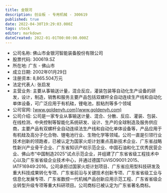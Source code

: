 ```yaml
---
title: 金银河
description: 创业板 - 专用机械 - 300619
published: true
date: 2022-04-30T19:29:03.000Z
tags: stock
editor: markdown
dateCreated: 2022-01-01T00:00:00.000Z
---
```


- 公司名称: 佛山市金银河智能装备股份有限公司
- 股票代码: 300619.SZ
- 所在地: 广东 - 佛山市
- 成立日期: 2002年01月29日
- 注册资本: 8,865.504万元
- 法定代表人: 张启发
- 主营业务: 主要从事输送计量，混合反应，灌装包装等自动化生产设备的研发，设计，制造，销售和服务主要产品包括双螺杆全自动连续生产线和自动化单体设备，可广泛应用于有机硅，锂电池，胶粘剂等多个领域
- 公司官网: [www.goldenyh.com](www.goldenyh.com)
- 公司介绍: 公司是一家专业从事输送计量、混合、分散、反应、灌装、包装、在线检测、中央控制等智能化系统研发、设计、生产的全球制造及服务供应商，主要产品有双螺杆全自动连续法生产线和自动化单体设备等，产品应用于有机硅及高分子化合物、锂电池行业、生物化学等领域。公司一直是引领行业技术创新的领跑者，已被认定为国家火炬计划重点高新技术企业、广东省战略性新兴产业骨干企业、广东省知识产权示范企业、中国石油和化工优秀民营企业、佛山市“中国制造2025”试点示范企业，并组建了广东省省级工程技术中心以及广东省省级企业技术中心，并通过德国TüVISO9001:2015、IATF16949:2016。公司承担过国家火炬计划项目、广东省应用型科技研发及重大科技成果转化专项、广东省前沿与关键技术创新专项、广东省省级工业与信息化发展专项、广东省数控一代机械产品创新应用示范工程、广东省省级企业转型升级专项等重大科研项目。公司商标已被认定为广东省著名商标。


